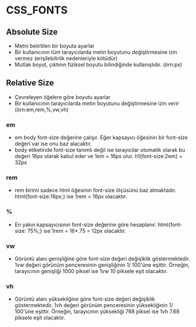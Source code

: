 # CSS_FONTS

## Absolute Size 

- Metni belirtilen bir boyuta ayarlar
- Bir kullanıcının tüm tarayıcılarda metin boyutunu değiştirmesine izin vermez (erişilebilirlik nedenleriyle kötüdür) 
- Mutlak boyut, çıktının fiziksel boyutu bilindiğinde kullanışlıdır. 
(örn:px)

## Relative Size 

- Çevreleyen öğelere göre boyutu ayarlar 
- Bir kullanıcının tarayıcılarda metin boyutunu değiştirmesine izin verir
(örn:em,rem,%,vw,vh)

### em
- em body font-size değerine çalışır. Eğer kapsayıcı öğesinin bir font-size değeri var ise onu baz alacaktır. 
- body etiketinde font-size tanımlı değil ise tarayıcılar otomatik olarak bu değeri 16px olarak kabul eder ve 1em = 16px olur. h1{font-size:2em} = 32px

### rem

- rem birimi sadece html öğesinin font-size ölçüsünü baz almaktadır. html{font-size:16px;} ise 1rem = 16px olacaktır.

### %

- En yakın kapsayıcısının font-size değerine göre hesaplanır. html{font-size: 75%;} ise 1rem = 16*.75 = 12px olacaktır.

### vw

- Görüntü alanı genişliğine göre font-size değeri değişiklik göstermektedir. 1vw değeri görünüm penceresinin genişliğinin 1/ 100'üne eşittir. Örneğin, tarayıcının genişliği 1000 piksel ise 1vw 10 piksele eşit olacaktır.

### vh

- Görüntü alanı yüksekliğine göre font-size değeri değişiklik göstermektedir. 1vh değeri görünüm penceresinin yüksekliğinin 1/ 100'üne eşittir. Örneğin, tarayıcının yüksekliği 768 piksel ise 1vh 7.68 piksele eşit olacaktır.